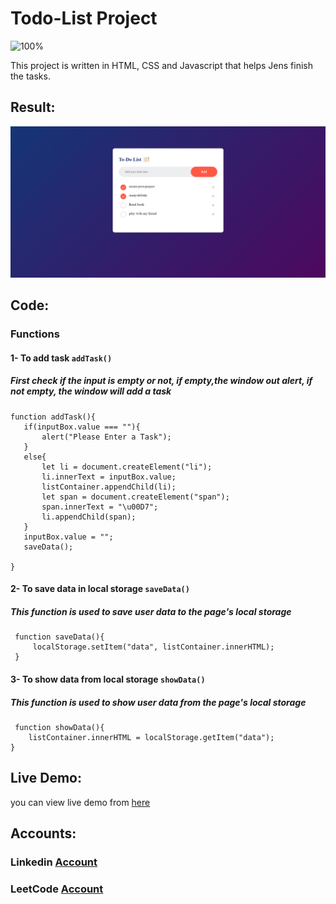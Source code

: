 # Todo-List Project

![100%](https://progress-bar.dev/100/?title=Done)

This project is written in HTML, CSS and Javascript that helps Jens finish the tasks.

## Result:

![img](./images/project-1.png)



## Code:
### Functions
#### 1- To add task `addTask()`
##### First check if the input is empty or not, if empty,the window out alert, if not empty, the window will add a task
 ```
 function addTask(){
    if(inputBox.value === ""){
        alert("Please Enter a Task");
    }
    else{
        let li = document.createElement("li");
        li.innerText = inputBox.value;
        listContainer.appendChild(li);
        let span = document.createElement("span");
        span.innerText = "\u00D7";
        li.appendChild(span);
    }
    inputBox.value = "";
    saveData();

}
```
#### 2- To save data in local storage `saveData()`
##### This function is used to save user data to the page's local storage
```
 function saveData(){
     localStorage.setItem("data", listContainer.innerHTML);
 }
```
#### 3- To show data from local storage `showData()`
##### This function is used to show user data from the page's local storage
```
 function showData(){
    listContainer.innerHTML = localStorage.getItem("data");
}
```

## Live Demo:

you can view live demo from [here](https://mahmoud128.github.io/Todo-list/)

## Accounts:
### Linkedin [Account](https://www.linkedin.com/in/mahmoud-khaleel-78932a1b5/)
### LeetCode [Account](https://leetcode.com/mahmoud_khaleel/)
